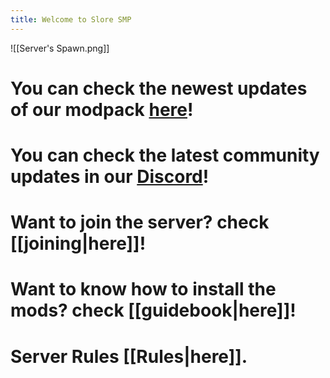 ```yaml
---
title: Welcome to Slore SMP
---
```

![[Server's Spawn.png]]
# You can check the newest updates of our modpack [here](https://modrinth.com/modpack/slore-smp "https://modrinth.com/modpack/slore-smp")!

# You can check the latest community updates in our [Discord](https://discord.com/invite/W5MZT2ntbJ)!

# Want to join the server? check [[joining|here]]!
# Want to know how to install the mods? check [[guidebook|here]]!
# Server Rules [[Rules|here]].

